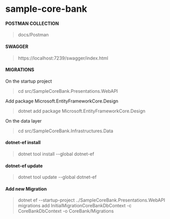 # sample-core-bank



#### POSTMAN COLLECTION
> docs/Postman

#### SWAGGER
> https://localhost:7239/swagger/index.html


#### MIGRATIONS
On the startup project
> cd src/SampleCoreBank.Presentations.WebAPI

Add package Microsoft.EntityFrameworkCore.Design
> dotnet add package Microsoft.EntityFrameworkCore.Design

On the data layer
> cd src/SampleCoreBank.Infrastructures.Data

#### dotnet-ef install
> dotnet tool install --global dotnet-ef

#### dotnet-ef update
> dotnet tool update --global dotnet-ef

#### Add new Migration
> dotnet ef --startup-project ../SampleCoreBank.Presentations.WebAPI migrations add InitialMigrationCoreBankDbContext -c CoreBankDbContext -o CoreBank/Migrations
